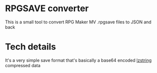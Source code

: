 # RPGSAVE converter
This is a small tool to convert RPG Maker MV .rpgsave files to JSON and back

# Tech details
It's a very simple save format that's basically a base64 encoded [lzstring](https://pieroxy.net/blog/pages/lz-string/index.html) compressed data
